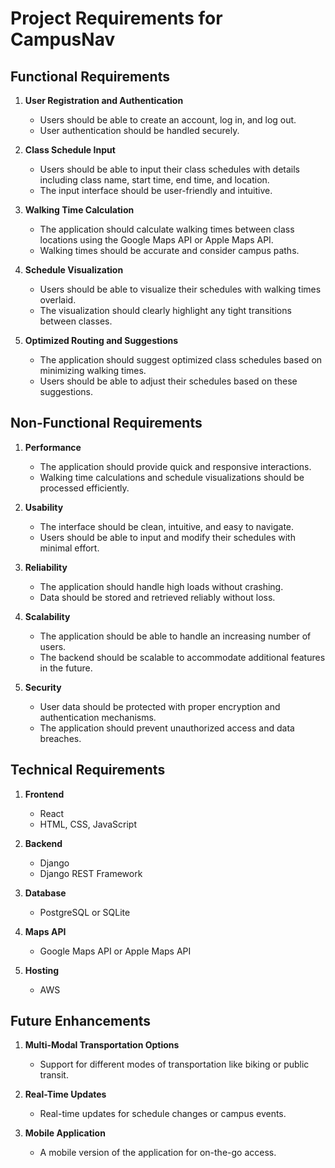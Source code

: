 # Project Requirements for CampusNav

## Functional Requirements

1. **User Registration and Authentication**

   - Users should be able to create an account, log in, and log out.
   - User authentication should be handled securely.

2. **Class Schedule Input**

   - Users should be able to input their class schedules with details including class name, start time, end time, and location.
   - The input interface should be user-friendly and intuitive.

3. **Walking Time Calculation**

   - The application should calculate walking times between class locations using the Google Maps API or Apple Maps API.
   - Walking times should be accurate and consider campus paths.

4. **Schedule Visualization**

   - Users should be able to visualize their schedules with walking times overlaid.
   - The visualization should clearly highlight any tight transitions between classes.

5. **Optimized Routing and Suggestions**
   - The application should suggest optimized class schedules based on minimizing walking times.
   - Users should be able to adjust their schedules based on these suggestions.

## Non-Functional Requirements

1. **Performance**

   - The application should provide quick and responsive interactions.
   - Walking time calculations and schedule visualizations should be processed efficiently.

2. **Usability**

   - The interface should be clean, intuitive, and easy to navigate.
   - Users should be able to input and modify their schedules with minimal effort.

3. **Reliability**

   - The application should handle high loads without crashing.
   - Data should be stored and retrieved reliably without loss.

4. **Scalability**

   - The application should be able to handle an increasing number of users.
   - The backend should be scalable to accommodate additional features in the future.

5. **Security**
   - User data should be protected with proper encryption and authentication mechanisms.
   - The application should prevent unauthorized access and data breaches.

## Technical Requirements

1. **Frontend**

   - React
   - HTML, CSS, JavaScript

2. **Backend**

   - Django
   - Django REST Framework

3. **Database**

   - PostgreSQL or SQLite

4. **Maps API**

   - Google Maps API or Apple Maps API

5. **Hosting**
   - AWS

## Future Enhancements

1. **Multi-Modal Transportation Options**

   - Support for different modes of transportation like biking or public transit.

2. **Real-Time Updates**

   - Real-time updates for schedule changes or campus events.

3. **Mobile Application**
   - A mobile version of the application for on-the-go access.
